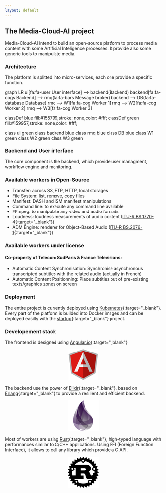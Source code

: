```yaml
---
layout: default
---
```


## The Media-Cloud-AI project

Media-Cloud-AI intend to build an open-source platform to process media content with some Artificial Inteligence processes.
It provide also some generic tools to manipulate media.

### Architecture

The platform is splitted into micro-services, each one provide a specific function.

<div class="mermaid">
graph LR
ui[fa:fa-user User interface] --> backend(Backend)
backend[fa:fa-cogs Backend] --> rmq(fa:fa-bars Message broker)
backend --> DB(fa:fa-database Database)
rmq --> W1[fa:fa-cog Worker 1]
rmq --> W2[fa:fa-cog Worker 2]
rmq --> W3[fa:fa-cog Worker 3]

classDef blue fill:#155799,stroke: none,color: #fff;
classDef green fill:#159957,stroke: none,color: #fff;

class ui green
class backend blue
class rmq blue
class DB blue
class W1 green
class W2 green
class W3 green
</div>

### Backend and User interface

The core component is the backend, which provide user managment, workflow engine and monitoring.

### Available workers in Open-Source

- Transfer: across S3, FTP, HTTP, local storages
- File System: list, remove, copy files
- Manifest: DASH and ISM manifest manipulations
- Command line: to execute any command line available
- FFmpeg: to manipulate any video and audio formats
- Loudness: loudness measurements of audio content ([ITU-R BS.1770-4](https://www.itu.int/rec/R-REC-BS.1770/recommendation.asp?lang=fr&parent=R-REC-BS.1770-4-201510-I){:target="_blank"})
- ADM Engine: renderer for Object-Based Audio ([ITU-R BS.2076-1](https://www.itu.int/rec/R-REC-BS.2076-1-201706-I/fr){:target="_blank"})

### Available workers under license

#### Co-property of Telecom SudParis & France Televisions:
- Automatic Content Synchronisation: Synchronise asynchronous transcripted subtitles with the related audio (actually in French)
- Automatic Content Positionning: Place subtitles out of pre-existing texts/graphics zones on screen

### Deployment

The entire project is currently deployed using [Kubernetes](https://kubernetes.io){:target="_blank"}.  
Every part of the platform is builded into Docker images and can be deployed easilly with the [startup](https://github.com/media-cloud-ai/startup){:target="_blank"} project.  

### Developement stack

The frontend is designed using [Angular.io](https://angular.io){:target="_blank"}  
<p align="center">
  <img height="100px" src="/assets/images/angular-icon.svg">
</p>

The backend use the power of [Elixir](https://elixir-lang.org/){:target="_blank"}, based on [Erlang](https://www.erlang.org/){:target="_blank"} to provide a resilient and efficient backend.
<p align="center">
  <img height="100px" src="/assets/images/elixir.png">
</p>

Most of workers are using [Rust](https://www.rust-lang.org/){:target="_blank"}, high-typed language with performances similar to C/C++ applications.
Using FFI (Foreign Function Interface), it allows to call any library which provide a C API.
<p align="center">
  <img height="100px" src="/assets/images/rust.svg">
</p>

